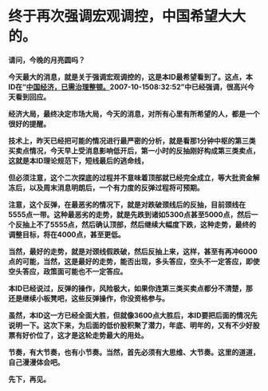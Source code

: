 终于再次强调宏观调控，中国希望大大的。
====

			

**请问，今晚的月亮圆吗？**

**今天最大的消息，就是关于强调宏观调控的，这是本ID最希望看到了。这点，本ID在“**[**中国经济，已需治理整顿。**](http://blog.sina.com.cn/s/blog_486e105c01000e1d.html)**2007-10-1508:32:52”中已经强调，很高兴今天看到回应。**

**经济大局，最终决定市场大局，今天的消息，对所有心里有所希望的人，都是一个很好的提醒。**

**技术上，昨天已经把可能的情况进行最严密的分析，就是看那1分钟中枢的第三类买卖点情况，今天早上受消息影响低开后，第一小时的反抽刚好构成第三类卖点，这就是本ID理论规范下，短线最后的逃命线，**

**但必须注意，这个二次探底的过程并不意味着顶部就已经完全成立，等大批资金解冻后，以及周末消息明朗后，一个有力度的反弹过程将可预期。**

**注意，这个反弹，在最恶劣的情况下，就是对跌破颈线后的反抽，目前颈线在5555点一带。这种最恶劣的走势，就是先跌到诸如5300点甚至5000点，然后一个反抽上不了5555点，然后确认顶部，然后继续大幅度下跌，这种走势，最终的调整目标，将在4000点，甚至更低。**

**当然，最好的走势，就是对颈线假跌破，然后反抽上来，这样，甚至有再冲6000点的可能，当然，这是最好的走势，能否出现，多头答应，空头不一定答应，即使空头答应，政策面可能也不一定答应。**

**本ID已经说过，反弹的操作，风险极大，如果你连第三类买卖点都分不清楚，那还是继续小板凳吧，这些反弹操作，你没资格参与。**

**虽然，本ID这一方已经全面大胜，但就像3600点大胜后，本ID要把后面的情况先说明一下。这次下来，为后面的低价股积聚了潜力，年底、明年的，又有不少好股票有好价位了，这才是这轮走势最大的用处。**

**节奏，有大节奏，也有小节奏。当然，首先必须有大思维、大节奏。这里的道道，自己漫漫体会吧。**

**先下，再见。**
